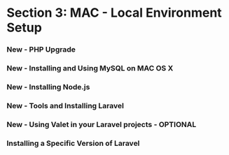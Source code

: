 # Section 3: MAC - Local Environment Setup

### New - PHP Upgrade

### New - Installing and Using MySQL on MAC OS X

### New - Installing Node.js

### New - Tools and Installing Laravel

### New - Using Valet in your Laravel projects - OPTIONAL

### Installing a Specific Version of Laravel
